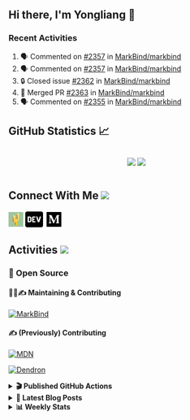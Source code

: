 ## Hi there, I'm Yongliang 👋

### Recent Activities

<!--START_SECTION:activity-->
1. 🗣 Commented on [#2357](https://github.com/MarkBind/markbind/pull/2357#issuecomment-1702251672) in [MarkBind/markbind](https://github.com/MarkBind/markbind)
2. 🗣 Commented on [#2357](https://github.com/MarkBind/markbind/pull/2357#issuecomment-1702086262) in [MarkBind/markbind](https://github.com/MarkBind/markbind)
3. 🔒 Closed issue [#2362](https://github.com/MarkBind/markbind/issues/2362) in [MarkBind/markbind](https://github.com/MarkBind/markbind)
4. 🎉 Merged PR [#2363](https://github.com/MarkBind/markbind/pull/2363) in [MarkBind/markbind](https://github.com/MarkBind/markbind)
5. 🗣 Commented on [#2355](https://github.com/MarkBind/markbind/pull/2355#issuecomment-1694783826) in [MarkBind/markbind](https://github.com/MarkBind/markbind)
<!--END_SECTION:activity-->

## GitHub Statistics :chart_with_upwards_trend:
<div align="center">
<div style="display: flex; align-items: center; justify-content: center;">

[![](https://github-readme-stats-tlylt.vercel.app/api?username=tlylt&show_icons=true&theme=tokyonight&hide_border=true&locale=en)](https://github.com/tlylt)
[![](https://github-readme-streak-stats.herokuapp.com/?user=tlylt&theme=tokyonight&hide_border=true)](https://github.com/tlylt)
</div>
</div>

## Connect With Me <img src="https://media.giphy.com/media/2wh5K5yE3ulp3xgYcG/giphy-downsized.gif" width="30">

<a href="https://www.yongliangliu.com/" target="_blank"><img align="center" src="static/site-icon.png" alt="yongliangliu.com" height="29" width="29" /></a>
<a href="https://dev.to/tlylt" target="_blank"><img align="center" src="static/dev-badge.svg" alt="dev.to/tlylt" height="35" width="35" /></a>
<a href="https://tlylt.medium.com" target="_blank"><img align="center" src="static/medium.png" alt="tlylt.medium.com" height="35" width="35" /></a>

## Activities <img src="https://media.giphy.com/media/WUlplcMpOCEmTGBtBW/giphy.gif" width="30">

### 🔭 Open Source

#### 👷‍♂️✍️ Maintaining & Contributing
[![MarkBind](https://github-readme-stats-tlylt.vercel.app/api/pin/?username=markbind&repo=markbind)](https://github.com/MarkBind/markbind)

#### ✍️ (Previously) Contributing
[![MDN](https://github-readme-stats-tlylt.vercel.app/api/pin/?username=mdn&repo=content)](https://github.com/mdn/content/issues?q=is%3Aopen+involves%3A%40me+sort%3Aupdated-desc)

[![Dendron](https://github-readme-stats-tlylt.vercel.app/api/pin/?username=dendronhq&repo=dendron)](https://github.com/dendronhq/dendron/issues?q=is%3Aopen+involves%3A%40me+sort%3Aupdated-desc)

<details>
<summary> <b>🎬 Published GitHub Actions </b> </summary>

[![install-graphviz](https://github-readme-stats-tlylt.vercel.app/api/pin/?username=tlylt&repo=install-graphviz)](https://github.com/tlylt/install-graphviz)

[![reposense-action](https://github-readme-stats-tlylt.vercel.app/api/pin/?username=tlylt&repo=reposense-action)](https://github.com/tlylt/reposense-action)

[![markbin-action](https://github-readme-stats-tlylt.vercel.app/api/pin/?username=markbind&repo=markbind-action)](https://github.com/MarkBind/markbind-action)

</details>

<details>
<summary> <b>📕 Latest Blog Posts</b> </summary>

<!-- BLOG-POST-LIST:START -->
- [Deploy a ChatGPT API Server in no time](https://www.yongliangliu.com/blog/chatgpt-nextjs-server/)
- [Creating a regex-based Markdown parser in TypeScript](https://www.yongliangliu.com/blog/rmark/)
- [Create VSCode Snippets for Markdown Blog Workflows](https://www.yongliangliu.com/blog/vscode-snippets/)
- [Brag Doc 2023](https://www.yongliangliu.com/blog/brag-doc-2023/)
- [My Journey into Open Source](https://www.yongliangliu.com/blog/my-journey-into-open-source/)
<!-- BLOG-POST-LIST:END -->

</details>

<details>
<summary> <b>📊 Weekly Stats</b> </summary>

<!--START_SECTION:waka-->
![Code Time](http://img.shields.io/badge/Code%20Time-1%2C122%20hrs%204%20mins-blue)

**🐱 My GitHub Data** 

> 📦 653.8 kB Used in GitHub's Storage 
 > 
> 🏆 1,479 Contributions in the Year 2023
 > 
> 🚫 Not Opted to Hire
 > 
> 📜 174 Public Repositories 
 > 
> 🔑 40 Private Repositories 
 > 
**I'm an Early 🐤** 

```text
🌞 Morning                3907 commits        ███████░░░░░░░░░░░░░░░░░░   29.38 % 
🌆 Daytime                3562 commits        ███████░░░░░░░░░░░░░░░░░░   26.79 % 
🌃 Evening                4944 commits        █████████░░░░░░░░░░░░░░░░   37.18 % 
🌙 Night                  883 commits         ██░░░░░░░░░░░░░░░░░░░░░░░   06.64 % 
```
📅 **I'm Most Productive on Wednesday** 

```text
Monday                   1747 commits        ███░░░░░░░░░░░░░░░░░░░░░░   13.14 % 
Tuesday                  1917 commits        ████░░░░░░░░░░░░░░░░░░░░░   14.42 % 
Wednesday                2148 commits        ████░░░░░░░░░░░░░░░░░░░░░   16.16 % 
Thursday                 1670 commits        ███░░░░░░░░░░░░░░░░░░░░░░   12.56 % 
Friday                   1714 commits        ███░░░░░░░░░░░░░░░░░░░░░░   12.89 % 
Saturday                 2032 commits        ████░░░░░░░░░░░░░░░░░░░░░   15.28 % 
Sunday                   2068 commits        ████░░░░░░░░░░░░░░░░░░░░░   15.55 % 
```


📊 **This Week I Spent My Time On** 

```text
🕑︎ Time Zone: Asia/Singapore

💬 Programming Languages: 
Markdown                 3 hrs 29 mins       █████████████░░░░░░░░░░░░   53.14 % 
TypeScript               57 mins             ████░░░░░░░░░░░░░░░░░░░░░   14.70 % 
JavaScript               52 mins             ███░░░░░░░░░░░░░░░░░░░░░░   13.37 % 
TSQL                     13 mins             █░░░░░░░░░░░░░░░░░░░░░░░░   03.54 % 
JSON                     13 mins             █░░░░░░░░░░░░░░░░░░░░░░░░   03.34 % 
```


 Last Updated on 01/09/2023 00:46:51 UTC
<!--END_SECTION:waka-->

</details>
